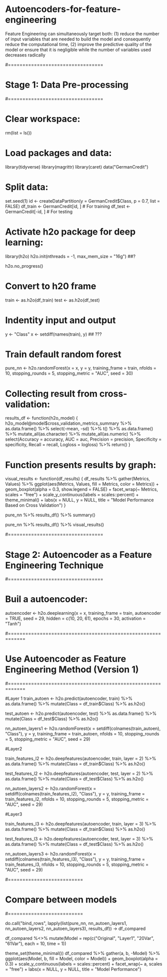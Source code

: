 # Autoencoders-for-feature-engineering
Feature Engineering can simultaneously target both:  (1) reduce the number of input variables that are needed to build the model and consequently reduce the computational time,  (2) improve the predictive quality of the model or ensure that it is negligible while the number of variables used decreases radically

#=================================
#  Stage 1: Data Pre-processing
#=================================

# Clear workspace: 
rm(list = ls())

# Load packages and data: 
library(tidyverse)
library(magrittr)
library(caret)
data("GermanCredit")

# Split data: 
set.seed(1)
id <- createDataPartition(y = GermanCredit$Class, p = 0.7, list = FALSE)
df_train <- GermanCredit[id, ] # For training
df_test <- GermanCredit[-id, ] # For testing


# Activate h2o package for deep learning: 
library(h2o)
h2o.init(nthreads = -1, max_mem_size = "16g") ##?

h2o.no_progress()

# Convert to h20 frame

train <- as.h2o(df_train)
test <- as.h2o(df_test)


# Indentity input and output

y <- "Class"
x <- setdiff(names(train), y) ## ???

# Train default random forest

pure_nn <- h2o.randomForest(x = x, y = y,
                            training_frame = train,
                            nfolds = 10,
                            stopping_rounds = 5,
                            stopping_metric = "AUC",
                            seed = 30)




# Collecting result from cross-validation:

results_df <- function(h2o_model) {
  h2o_model@model$cross_validation_metrics_summary %>% 
    as.data.frame() %>% 
    select(-mean, -sd) %>% 
    t() %>% 
    as.data.frame() %>% 
    mutate_all(as.character) %>% 
    mutate_all(as.numeric) %>% 
    select(Accuracy = accuracy, 
           AUC = auc, 
           Precision = precision, 
           Specificity = specificity, 
           Recall = recall, 
           Logloss = logloss) %>% 
    return()
}



# Function presents results by graph: 

visual_results <- function(df_results) {
  df_results %>% 
    gather(Metrics, Values) %>% 
    ggplot(aes(Metrics, Values, fill = Metrics, color = Metrics)) +
    geom_boxplot(alpha = 0.3, show.legend = FALSE) + 
    facet_wrap(~ Metrics, scales = "free") + 
    scale_y_continuous(labels = scales::percent) + 
    theme_minimal() + 
    labs(x = NULL, y = NULL, 
         title = "Model Performance Based on Cross Validation")
}


pure_nn %>% results_df() %>% summary()


pure_nn %>% results_df() %>% visual_results()


#=================================
#  Stage 2: Autoencoder as a Feature Engineering Technique
#=================================



# Buil a autoencoder: 

autoencoder <- h2o.deeplearning(x = x,
                                training_frame = train, 
                                autoencoder = TRUE, 
                                seed = 29, 
                                hidden = c(10, 20, 61), 
                                epochs = 30, 
                                activation = "Tanh")


#============================================================
#  Use Autoencoder as Feature Engineering Method (Version 1)
#============================================================

#Layer 1
train_autoen <- h2o.predict(autoencoder, train) %>% 
  as.data.frame() %>% 
  mutate(Class = df_train$Class) %>% 
  as.h2o()

test_autoen <- h2o.predict(autoencoder, test) %>% 
  as.data.frame() %>% 
  mutate(Class = df_test$Class) %>% 
  as.h2o()

nn_autoen_layers1 <- h2o.randomForest(x = setdiff(colnames(train_autoen), "Class"), 
                                      y = y, 
                                      training_frame = train_autoen,
                                      nfolds = 10, 
                                      stopping_rounds = 5, 
                                      stopping_metric = "AUC", 
                                      seed = 29)


#Layer2

train_features_l2 <- h2o.deepfeatures(autoencoder, train, layer = 2) %>%
  as.data.frame() %>%
  mutate(Class = df_train$Class) %>% 
  as.h2o()


test_features_l2 <- h2o.deepfeatures(autoencoder, test, layer = 2) %>%
  as.data.frame() %>%
  mutate(Class = df_test$Class) %>% 
  as.h2o()


nn_autoen_layers2 <- h2o.randomForest(x = setdiff(colnames(train_features_l2), "Class"), 
                                      y = y, 
                                      training_frame = train_features_l2,
                                      nfolds = 10, 
                                      stopping_rounds = 5, 
                                      stopping_metric = "AUC", 
                                      seed = 29)

#Layer3

train_features_l3 <- h2o.deepfeatures(autoencoder, train, layer = 3) %>%
  as.data.frame() %>%
  mutate(Class = df_train$Class) %>% 
  as.h2o()


test_features_l3 <- h2o.deepfeatures(autoencoder, test, layer = 3) %>%
  as.data.frame() %>%
  mutate(Class = df_test$Class) %>% 
  as.h2o()


nn_autoen_layers3 <- h2o.randomForest(x = setdiff(colnames(train_features_l3), "Class"), 
                                      y = y, 
                                      training_frame = train_features_l3,
                                      nfolds = 10, 
                                      stopping_rounds = 5, 
                                      stopping_metric = "AUC", 
                                      seed = 29)



#==========================
#  Compare between models
#==========================

do.call("bind_rows", 
        lapply(list(pure_nn,
                    nn_autoen_layers1,
                    nn_autoen_layers2,
                    nn_autoen_layers3), results_df)) -> df_compared


df_compared %<>% 
  mutate(Model = rep(c("Original", "Layer1", "20Var", "61Var"), each = 10, time = 1))


theme_set(theme_minimal())
df_compared %>% 
  gather(a, b, -Model) %>% 
  ggplot(aes(Model, b, fill = Model, color = Model)) + 
  geom_boxplot(alpha = 0.3) + 
  scale_y_continuous(labels = scales::percent) + 
  facet_wrap(~ a, scales = "free") + 
  labs(x = NULL, y = NULL, title = "Model Performance")
